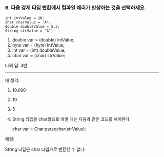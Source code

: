 ### 6. 다음 강제 타입 변환에서 컴파일 에러가 발생하는 것을 선택하세요.

    int intValue = 10;
    char charValue = 'A';
    double doubleValue = 5.7;
    String strValue = "A";

1. double var = (double) intValue;
2. byte var = (byte) intValue;
3. int var = (int) doubleValue;
4. char var = (char) strValue;

나의 답: 4번 

---
내 생각:

1. 10.000
2. 10
3. 5
4. String 타입을 char형으로 바꿀 때는 다음과 같은 코드를 해야한다.

    char var = Char.parsechar(strValue);

해설:

String 타입은 char 타입으로 변환할 수 없다.